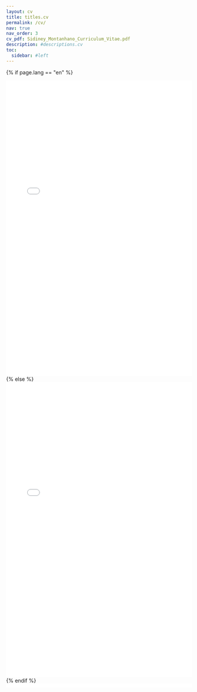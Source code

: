 ```yaml
---
layout: cv
title: titles.cv
permalink: /cv/
nav: true
nav_order: 3
cv_pdf: Sidiney_Montanhano_Curriculum_Vitae.pdf
description: #descriptions.cv
toc:
  sidebar: #left
---
```


{% if page.lang == "en" %}
<iframe src="/assets/pdf/en/Sidiney_Montanhano_Curriculum_Vitae.pdf" style="width:100%; height:800px;" frameborder="0"></iframe>
{% else %}
<iframe src="/assets/pdf/pt-br/Sidiney_Montanhano_Curriculum_Vitae.pdf" style="width:100%; height:800px;" frameborder="0"></iframe>
{% endif %}

<iframe src="{{ '/assets/pdf/en/Sidiney_Montanhano_Curriculum_Vitae.pdf' | relative_url }}" style="width:100%; height:10px;" frameborder="0"></iframe>

